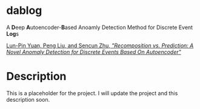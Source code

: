 # dablog

A **D**eep **A**utoencoder-**B**ased Anoamly Detection Method for Discrete Event **Log**s

[Lun-Pin Yuan, Peng Liu, and Sencun Zhu, *"Recomposition vs. Prediction: A Novel Anomaly Detection for Discrete Events Based On Autoencoder"*](https://arxiv.org/abs/2012.13972)

# Description

<p> This is a placeholder for the project. I will update the project and this description soon. </p>
